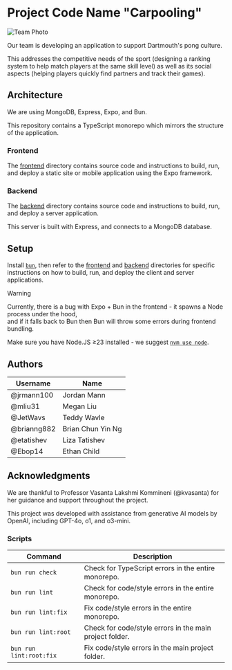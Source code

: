 # Project Code Name "Carpooling"

![Team Photo](https://github.com/user-attachments/assets/e8ff7122-5bea-4236-9e76-0320ec9af3c5)

<!-- TODO: continue to update short project description, some sample screenshots or mockups -->

Our team is developing an application to support Dartmouth's pong culture.

This addresses the competitive needs of the sport (designing a ranking system to help match players at the same skill level) as well as its social aspects (helping players quickly find partners and track their games).

## Architecture

<!-- TODO: continue to update descriptions of code organization and tools and libraries used -->

We are using MongoDB, Express, Expo, and Bun.

This repository contains a TypeScript monorepo which mirrors the structure of the application.

### Frontend
The [frontend](./frontend) directory contains source code and instructions to build, run, and deploy a static site or mobile application using the Expo framework.

### Backend
The [backend](./backend) directory contains source code and instructions to build, run, and deploy a server application.

This server is built with Express, and connects to a MongoDB database.

## Setup

Install [`bun`](https://bun.sh), then refer to the [frontend](./frontend) and [backend](./backend) directories for specific instructions on how to build, run, and deploy the client and server applications.

> [!WARNING]  
> Currently, there is a bug with Expo + Bun in the frontend - it spawns a Node process under the hood,<br>
> and if it falls back to Bun then Bun will throw some errors during frontend bundling.
>
> Make sure you have Node.JS ≥23 installed - we suggest [`nvm use node`](https://github.com/nvm-sh/nvm).

<!-- ## Deployment -->

<!-- TODO: how to deploy the project -->

## Authors

| Username    | Name              |
| ----------- | ----------------- |
| @jrmann100  | Jordan Mann       |
| @mliu31     | Megan Liu         |
| @JetWavs    | Teddy Wavle       |
| @brianng882 | Brian Chun Yin Ng |
| @etatishev  | Liza Tatishev     |
| @Ebop14     | Ethan Child       |

## Acknowledgments

We are thankful to Professor Vasanta Lakshmi Kommineni (@kvasanta) for her guidance and support throughout the project.

This project was developed with assistance from generative AI models by OpenAI, including GPT-4o, o1, and o3-mini.


### Scripts
| Command                 | Description                                             |
| ----------------------- | ------------------------------------------------------- |
| `bun run check`         | Check for TypeScript errors in the entire monorepo.     |
| `bun run lint`          | Check for code/style errors in the entire monorepo.     |
| `bun run lint:fix`      | Fix code/style errors in the entire monorepo.           |
| `bun run lint:root`     | Check for code/style errors in the main project folder. |
| `bun run lint:root:fix` | Fix code/style errors in the main project folder.       |